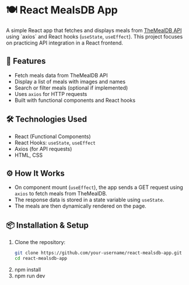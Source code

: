 # 🍽️ React MealsDB App

A simple React app that fetches and displays meals from [TheMealDB API]([https://www.themealdb.com](https://www.themealdb.com/api/json/v1/1/filter.php?c=Seafood)/) using `axios` and React hooks (`useState`, `useEffect`). This project focuses on practicing API integration in a React frontend.

## 🚀 Features

- Fetch meals data from TheMealDB API
- Display a list of meals with images and names
- Search or filter meals (optional if implemented)
- Uses `axios` for HTTP requests
- Built with functional components and React hooks

## 🛠️ Technologies Used

- React (Functional Components)
- React Hooks: `useState`, `useEffect`
- Axios (for API requests)
- HTML, CSS


## ⚙️ How It Works

- On component mount (`useEffect`), the app sends a GET request using `axios` to fetch meals from TheMealDB.
- The response data is stored in a state variable using `useState`.
- The meals are then dynamically rendered on the page.

## 📦 Installation & Setup

1. Clone the repository:
   ```bash
   git clone https://github.com/your-username/react-mealsdb-app.git
   cd react-mealsdb-app
2. npm install
3. npm run dev

